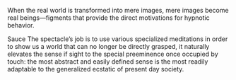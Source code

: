 When the real world is transformed into mere images, mere images become real beings—figments that provide the direct motivations for hypnotic behavior.

Sauce The spectacle’s job is to use various specialized meditations in order to show us a world that can no longer be directly grasped, it naturally elevates the sense if sight to the special preeminence once occupied by touch: the most abstract and easily defined sense is the most readily adaptable to the generalized ecstatic of present day society.